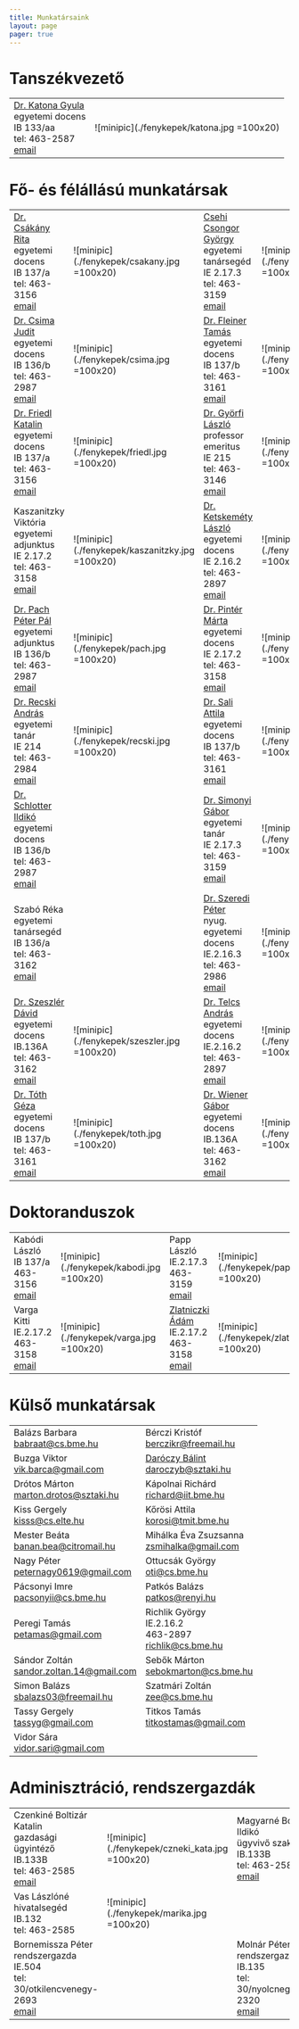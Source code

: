 ```yaml
---
title: Munkatársaink
layout: page 
pager: true 
---
```


Tanszékvezető
=============

|               |               |
| ------------- |:-------------:| 
|[Dr. Katona Gyula](http://www.cs.bme.hu/~kiskat)<br> egyetemi docens<br>IB 133/aa <br> tel: 463-2587<br>[email](mailto:kiskat@cs.bme.hu)  |  ![minipic](./fenykepek/katona.jpg =100x20)| 


Fő- és félállású munkatársak
=============================

|               |               |               |               | 
| ------------- |---------------| ------------- |---------------|
|[Dr. Csákány Rita](http://www.cs.bme.hu/~csakany)	<br> egyetemi docens		<br>IB 137/a 	<br> tel: 463-3156<br>[email](mailto:csakany@cs.bme.hu)	|![minipic](./fenykepek/csakany.jpg =100x20)| [Csehi Csongor György](http://www.cs.bme.hu/~cscsgy)	<br> egyetemi tanársegéd<br>IE 2.17.3 	<br> tel: 463-3159<br>[email](mailto:cscsgy@cs.bme.hu)	|![minipic](./fenykepek/csehi.jpg =100x20)| 
|[Dr. Csima Judit](http://www.cs.bme.hu/~csima)		<br> egyetemi docens		<br>IB 136/b 	<br> tel: 463-2987<br>[email](mailto:csima@cs.bme.hu)  	|![minipic](./fenykepek/csima.jpg =100x20)  | [Dr. Fleiner Tamás](http://www.cs.bme.hu/~fleiner)		<br> egyetemi docens 	<br>IB 137/b 	<br> tel: 463-3161<br>[email](mailto:fleiner@cs.bme.hu)	|![minipic](./fenykepek/fleiner.jpg =100x20)| 
|[Dr. Friedl Katalin](http://www.cs.bme.hu/~friedl)	<br> egyetemi docens		<br>IB 137/a 	<br> tel: 463-3156<br>[email](mailto:friedl@cs.bme.hu) 	|![minipic](./fenykepek/friedl.jpg =100x20)| [Dr. Györfi László](http://www.cs.bme.hu/~gyorfi)		<br> professor emeritus <br>IE 215 		<br> tel: 463-3146<br>[email](mailto:gyorfi@cs.bme.hu)	| ![minipic](./fenykepek/gyorfi.jpg =100x20) |		
|Kaszanitzky Viktória  											<br> egyetemi adjunktus <br>IE 2.17.2 	<br> tel: 463-3158<br>[email](mailto:kaszanitzky@cs.bme.hu) |![minipic](./fenykepek/kaszanitzky.jpg =100x20)| [Dr. Ketskeméty László](http://www.cs.bme.hu/~kela)<br> egyetemi docens		<br>IE 2.16.2 	<br> tel: 463-2897<br>[email](mailto:kela@cs.bme.hu)  	|![minipic](./fenykepek/ketskemety.jpg =100x20)| 
|[Dr. Pach Péter Pál](http://www.cs.bme.hu/~ppp)		<br> egyetemi adjunktus <br>IB 136/b 	<br> tel: 463-2987<br>[email](mailto:ppp@cs.bme.hu)		| ![minipic](./fenykepek/pach.jpg =100x20)| [Dr. Pintér Márta](http://www.cs.bme.hu/~marti)	<br> egyetemi docens		<br>IE 2.17.2 	<br> tel: 463-3158<br>[email](mailto:marti@cs.bme.hu) 	|![minipic](./fenykepek/pinter.jpg =100x20)							|				
| [Dr. Recski András](http://www.cs.bme.hu/~recski)		<br> egyetemi tanár 	<br>IE 214 		<br> tel: 463-2984<br>[email](mailto:recski@cs.bme.hu)	|![minipic](./fenykepek/recski.jpg =100x20)| [Dr. Sali Attila](http://www.cs.bme.hu/~sali)		<br> egyetemi docens		<br>IB 137/b	<br> tel: 463-3161<br>[email](mailto:sali@renyi.hu)   	|![minipic](./fenykepek/sali.jpg =100x20)	| 
| [Dr. Schlotter Ildikó](http://www.cs.bme.hu/~ildi)		<br> egyetemi docens	<br>IB 136/b 	<br> tel: 463-2987<br>[email](mailto:ildi@cs.bme.hu)	| 									   |[Dr. Simonyi Gábor](http://www.cs.bme.hu/~simonyi)	<br> egyetemi tanár			<br>IE 2.17.3	<br> tel: 463-3159<br>[email](mailto:simonyi@renyi.hu)  |![minipic](./fenykepek/simonyi.jpg =100x20)| 
|Szabó Réka 											<br> egyetemi tanársegéd<br>IB 136/a 	<br> tel: 463-3162<br>[email](mailto:szabo@cs.bme.hu)	|										   | [Dr. Szeredi Péter](http://www.cs.bme.hu/~szeredi)	<br> nyug. egyetemi docens	<br>IE.2.16.3	<br> tel: 463-2986<br>[email](mailto:szeredi@cs.bme.hu) |	![minipic](./fenykepek/szeredi.jpg =100x20)| 
|[Dr. Szeszlér Dávid](http://www.cs.bme.hu/~szeszler) 	<br> egyetemi docens	<br>IB.136A		<br> tel: 463-3162<br>[email](mailto:szeszler@cs.bme.hu)|![minipic](./fenykepek/szeszler.jpg =100x20)| [Dr. Telcs András](http://www.cs.bme.hu/~telcs)	<br> egyetemi docens		<br>IE.2.16.2	<br> tel: 463-2897<br>[email](mailto:telcs@cs.bme.hu)  	|![minipic](./fenykepek/telcs.jpg =100x20)  | 
|[Dr. Tóth Géza](http://www.cs.bme.hu/~geza)			<br> egyetemi docens	<br>IB 137/b	<br> tel: 463-3161<br>[email](mailto:geza@renyi.hu)		|![minipic](./fenykepek/toth.jpg =100x20)|[Dr. Wiener Gábor](http://www.cs.bme.hu/~wiener)	<br> egyetemi docens		<br>IB.136A		<br> tel: 463-3162<br>[email](mailto:wiener@cs.bme.hu) 	|![minipic](./fenykepek/wiener.jpg =100x20) |


Doktoranduszok
==============

|               |               |               |               |
| ------------- |---------------| ------------- |---------------| 
|Kabódi László  <br> IB 137/a  <br> 463-3156 <br> [email](mailto:kabodil@gmail.com) | ![minipic](./fenykepek/kabodi.jpg =100x20) | Papp László	<br> IE.2.17.3 <br>	463-3159 <br> [email](mailto:lazsa@gmail.com)	| ![minipic](./fenykepek/papp.jpg =100x20)| 
|Varga Kitti 	<br> IE.2.17.2 <br>	463-3158 <br> [email](mailto:vkitti@cs.bme.hu)	| ![minipic](./fenykepek/varga.jpg =100x20)  | [Zlatniczki Ádám](http://cs.bme.hu/~adam.zlatniczki/)  <br> IE.2.17.2 <br>	463-3158 <br>[email](mailto:adam.zlatniczki@cs.bme.hu)	| ![minipic](./fenykepek/zlatniczki.jpg =100x20)| | |

Külső munkatársak
==================

|               |               |
| ------------- |---------------| 
| Balázs Barbara	 	 	<br> babraat@cs.bme.hu | Bérczi Kristóf	 	 	 	<br> berczikr@freemail.hu |
| Buzga Viktor	 	 	 	<br> vik.barca@gmail.com |  [Daróczy Bálint](http://www.cs.bme.hu/~daroczyb)	 	 	 	<br> daroczyb@sztaki.hu |
| Drótos Márton	 	 	 	<br>marton.drotos@sztaki.hu | Kápolnai Richárd	 	 	<br> richard@iit.bme.hu | 
| Kiss Gergely	 	 	 	    <br> kisss@cs.elte.hu | Kőrösi Attila	 	 	 	<br> korosi@tmit.bme.hu | 
| Mester Beáta	 	 	 	    <br>  banan.bea@citromail.hu | Mihálka Éva Zsuzsanna	 	<br> zsmihalka@gmail.com | 
| Nagy Péter	 	 	 	    <br> peternagy0619@gmail.com | Ottucsák György	        <br> oti@cs.bme.hu | 
| Pácsonyi Imre	 	 	 	    <br> pacsonyii@cs.bme.hu |  Patkós Balázs	 	 	 	<br> patkos@renyi.hu | 
| Peregi Tamás	 	 	 	    <br> petamas@gmail.com | Richlik György	 		<br> IE.2.16.2	<br> 463-2897	<br> richlik@cs.bme.hu |  
| Sándor Zoltán	 	 	 	<br> sandor.zoltan.14@gmail.com | Sebők Márton	 	 	 	<br> sebokmarton@cs.bme.hu | 
| Simon Balázs	 	 	 	<br> sbalazs03@freemail.hu |  Szatmári Zoltán	  	 	<br> zee@cs.bme.hu | 
| Tassy Gergely	 	 	 	<br> tassyg@gmail.com | Titkos Tamás	 	 	 	<br> titkostamas@gmail.com | 
| Vidor Sára	 	 	 	<br> vidor.sari@gmail.com |

Adminisztráció, rendszergazdák
==============================

|               |               |                |               |
| ------------- |---------------|  ------------- |---------------| 
|Czenkiné Boltizár Katalin	 	<br> gazdasági ügyintéző <br> IB.133B <br>	tel: 463-2585	<br> [email](mailto:czenki@cs.bme.hu) |![minipic](./fenykepek/czneki_kata.jpg =100x20)| Magyarné Boltizár Ildikó	 	<br> ügyvivő szakértő <br> IB.133B <br>	tel: 463-2585	<br> [email](mailto:boltizar@cs.bme.hu) | ![minipic](./fenykepek/boltizar.jpg =100x20)|
|Vas Lászlóné	 	<br> hivatalsegéd <br> IB.132 <br>	tel: 463-2585 | ![minipic](./fenykepek/marika.jpg =100x20) | | |
|Bornemissza Péter	 	<br> rendszergazda <br> IE.504 <br>	tel: 30/otkilencvenegy-2693	<br> [email](mailto:bornemissza.peter@cs.bme.hu) | |Molnár Péter	 	<br> rendszergazda<br> IB.135  <br>	tel: 30/nyolcnegyvenegy-2320	<br> [email](mailto:mpeter@cs.bme.hu) | |
